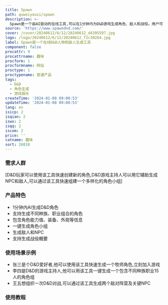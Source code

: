 ```yaml
---
title: Spawn
path: quweiyouxi/spawn
description: >-
  Spawn是一个由AI驱动的在线工具,可以在1分钟内为D&D游戏生成角色、敌人和战役。用户可以通过该工具快速创建角色表,包括能力值、装备、外观等信息。还可以生成一个包含不同种族和职业的多样化角色组合。该工具让D&D玩家不需要花时间琢磨人物设置,可以快速加入游戏。它也能帮助D&D游戏主持人快速创建NPC和怪物。总体来说,Spawn通过AI生成可以大大简化D&D准备工作,让玩家专注于角色扮演和战斗。
source: 'https://www.spawndnd.com/'
cover: /cover/20240612/6/12/20240612_d4395597.jpg
logo: /logo/20240612/6/12/20240612_f2c30264.jpg
label: Spawn是一个在线D&D人物和敌人生成工具
component: false
procattr: 9
procattrname: 趣味
procform: 1
procformname: 网站
proctype: 1
proctypename: 普通产品
tags:
  - D&D
  - 角色生成
  - 游戏娱乐
createTime: '2024-01-08 09:00:53'
updateTime: '2024-01-08 09:00:53'
lang: en
isicp: 2
isqian: 2
iswx: 2
isqq: 2
iscom: 2
price: ''
catname: 趣味
sort: 26818
---
```




### 需求人群
[D&D玩家可以使用该工具快速创建新的角色,D&D游戏主持人可以用它辅助生成NPC和敌人,可以通过该工具快速组建一个多样化的角色小组]

### 产品特色
- 1分钟内AI生成D&D角色
- 支持生成不同种族、职业组合的角色
- 包含角色能力值、装备、外观等信息
- 一键生成角色小组
- 生成敌人和NPC
- 支持生成战役概要

### 使用场景示例
- 张三是个D&D爱好者,他可以使用该工具快速生成一个牧师角色,立刻加入游戏
- 李四是D&D的游戏主持人,他可以用该工具一键生成一个包含不同种族职业15人的角色组
- 王五想组织一次D&D对战,可以通过该工具生成两个敌对阵营及关键NPC

### 使用教程


  
